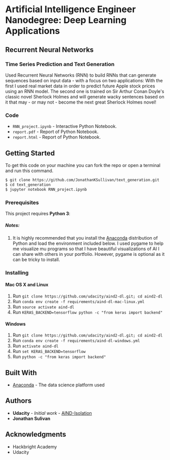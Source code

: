 # Artificial Intelligence Engineer Nanodegree: Deep Learning Applications
## Recurrent Neural Networks
### Time Series Prediction and Text Generation

Used Recurrent Neural Networks (RNN) to build RNNs that can generate sequences based on input data - with a focus on two applications: With the first I used real market data in order to predict future Apple stock prices using an RNN model. The second one is trained on Sir Arthur Conan Doyle's classic novel Sherlock Holmes and will generate wacky sentences based on it that may - or may not - become the next great Sherlock Holmes novel!

### Code

* `RNN_project.ipynb` - Interactive Python Notebook.
* `report.pdf` - Report of Python Notebook.
* `report.html` - Report of Python Notebook.

## Getting Started

To get this code on your machine you can fork the repo or open a terminal and run this command.
```sh
$ git clone https://github.com/JonathanKSullivan/text_generation.git
$ cd text_generation
$ jupyter notebook RNN_project.ipynb
```

### Prerequisites

This project requires **Python 3**:

##### Notes:

1. It is highly recommended that you install the [Anaconda](http://continuum.io/downloads) distribution of Python and load the environment included below.
I used pygame to help me visualize mu programs so that I have beautiful visualizations of AI I can share with others in your portfolio. However, pygame is optional as it can be tricky to install.

### Installing
#### Mac OS X and Linux

1. Run `git clone https://github.com/udacity/aind2-dl.git; cd aind2-dl`
2. Run `conda env create -f requirements/aind-dl-mac-linux.yml`
3. Run `source activate aind-dl`
4. Run `KERAS_BACKEND=tensorflow python -c "from keras import backend"`

#### Windows

1. Run `git clone https://github.com/udacity/aind2-dl.git; cd aind2-dl`
2. Run `conda env create -f requirements/aind-dl-windows.yml`
3. Run `activate aind-dl`
4. Run `set KERAS_BACKEND=tensorflow`
5. Run `python -c "from keras import backend"`


## Built With
* [Anaconda](https://www.continuum.io/downloads) - The data science platform used

## Authors
* **Udacity** - *Initial work* - [AIND-Isolation](https://github.com/udacity/AIND-Isolation)
* **Jonathan Sulivan**

## Acknowledgments
* Hackbright Academy
* Udacity